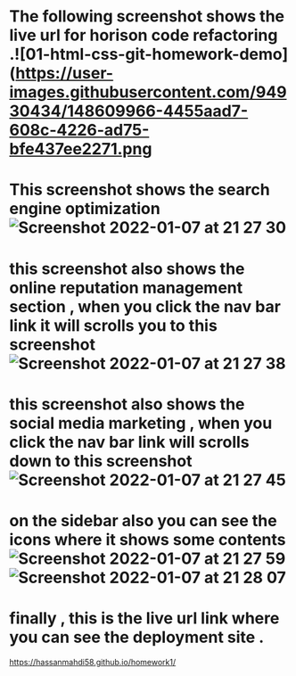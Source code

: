 # The following screenshot shows the live url for horison code refactoring .![01-html-css-git-homework-demo](https://user-images.githubusercontent.com/94930434/148609966-4455aad7-608c-4226-ad75-bfe437ee2271.png
# This screenshot shows the search engine optimization ![Screenshot 2022-01-07 at 21 27 30](https://user-images.githubusercontent.com/94930434/148610101-7201a811-e34e-45e1-8e3f-e06dd03d3762.png)
# this screenshot also shows the online reputation management section , when you click the nav bar link it will scrolls you to this screenshot![Screenshot 2022-01-07 at 21 27 38](https://user-images.githubusercontent.com/94930434/148610298-27dbfea7-d5a8-4b3b-b859-1e0ce94bbfa3.png)
# this screenshot also shows the social media marketing , when you click the nav bar link will scrolls down to this screenshot ![Screenshot 2022-01-07 at 21 27 45](https://user-images.githubusercontent.com/94930434/148610444-15c5434e-5a12-4b47-9a56-ae3ae5ee5fc5.png)
# on the sidebar also you can see the icons where it shows some contents ![Screenshot 2022-01-07 at 21 27 59](https://user-images.githubusercontent.com/94930434/148610541-be208817-44c6-431f-ae50-9107616d85a7.png)![Screenshot 2022-01-07 at 21 28 07](https://user-images.githubusercontent.com/94930434/148610555-e8b011f4-37eb-46d6-9ba8-f2bdb01e296a.png)


# finally , this is the live url link where you can see the deployment site . 
https://hassanmahdi58.github.io/homework1/
